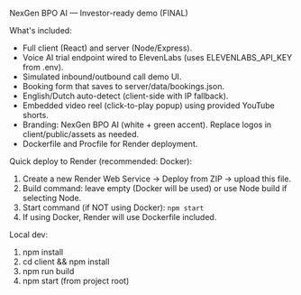 NexGen BPO AI — Investor-ready demo (FINAL)

What's included:
- Full client (React) and server (Node/Express).
- Voice AI trial endpoint wired to ElevenLabs (uses ELEVENLABS_API_KEY from .env).
- Simulated inbound/outbound call demo UI.
- Booking form that saves to server/data/bookings.json.
- English/Dutch auto-detect (client-side with IP fallback).
- Embedded video reel (click-to-play popup) using provided YouTube shorts.
- Branding: NexGen BPO AI (white + green accent). Replace logos in client/public/assets as needed.
- Dockerfile and Procfile for Render deployment.

Quick deploy to Render (recommended: Docker):
1. Create a new Render Web Service -> Deploy from ZIP -> upload this file.
2. Build command: leave empty (Docker will be used) or use Node build if selecting Node.
3. Start command (if NOT using Docker): `npm start`
4. If using Docker, Render will use Dockerfile included.

Local dev:
1. npm install
2. cd client && npm install
3. npm run build
4. npm start (from project root)
